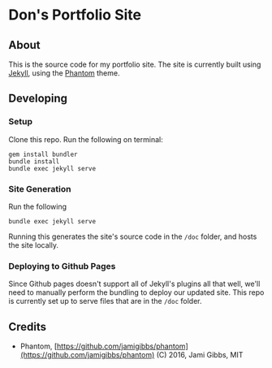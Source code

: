 # Don's Portfolio Site

## About

This is the source code for my portfolio site. The site is currently built using [Jekyll](https://jekyllrb.com/), using the [Phantom](https://github.com/jamigibbs/phantom) theme.


## Developing


### Setup
Clone this repo. Run the following on terminal:
```
gem install bundler
bundle install
bundle exec jekyll serve
```

### Site Generation
Run the following
```
bundle exec jekyll serve
```

Running this generates the site's source code in the `/doc` folder, and hosts the site locally.

### Deploying to Github Pages
Since Github pages doesn't support all of Jekyll's plugins all that well, we'll need to manually perform the bundling to deploy our updated site.
This repo is currently set up to serve files that are in the `/doc` folder.

## Credits

- Phantom, [https://github.com/jamigibbs/phantom](https://github.com/jamigibbs/phantom) (C) 2016, Jami Gibbs, MIT
